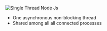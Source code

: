 ![Single Thread Node Js](http://strongloop.com/wp-content/uploads/2014/01/threading_node.png)
* One asynchronous non-blocking thread
* Shared among all all connected processes

